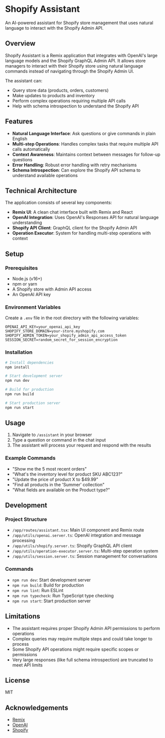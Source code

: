 # Shopify Assistant

An AI-powered assistant for Shopify store management that uses natural language to interact with the Shopify Admin API.

## Overview

Shopify Assistant is a Remix application that integrates with OpenAI's large language models and the Shopify GraphQL Admin API. It allows store managers to interact with their Shopify store using natural language commands instead of navigating through the Shopify Admin UI.

The assistant can:
- Query store data (products, orders, customers)
- Make updates to products and inventory
- Perform complex operations requiring multiple API calls
- Help with schema introspection to understand the Shopify API

## Features

- **Natural Language Interface**: Ask questions or give commands in plain English
- **Multi-step Operations**: Handles complex tasks that require multiple API calls automatically
- **Context Awareness**: Maintains context between messages for follow-up questions
- **Error Handling**: Robust error handling with retry mechanisms
- **Schema Introspection**: Can explore the Shopify API schema to understand available operations

## Technical Architecture

The application consists of several key components:

- **Remix UI**: A clean chat interface built with Remix and React
- **OpenAI Integration**: Uses OpenAI's Responses API for natural language understanding
- **Shopify API Client**: GraphQL client for the Shopify Admin API
- **Operation Executor**: System for handling multi-step operations with context

## Setup

### Prerequisites

- Node.js (v16+)
- npm or yarn
- A Shopify store with Admin API access
- An OpenAI API key

### Environment Variables

Create a `.env` file in the root directory with the following variables:

```
OPENAI_API_KEY=your_openai_api_key
SHOPIFY_STORE_DOMAIN=your-store.myshopify.com
SHOPIFY_ADMIN_TOKEN=your_shopify_admin_api_access_token
SESSION_SECRET=random_secret_for_session_encryption
```

### Installation

```bash
# Install dependencies
npm install

# Start development server
npm run dev

# Build for production
npm run build

# Start production server
npm run start
```

## Usage

1. Navigate to `/assistant` in your browser
2. Type a question or command in the chat input
3. The assistant will process your request and respond with the results

### Example Commands

- "Show me the 5 most recent orders"
- "What's the inventory level for product SKU ABC123?"
- "Update the price of product X to $49.99"
- "Find all products in the 'Summer' collection"
- "What fields are available on the Product type?"

## Development

### Project Structure

- `/app/routes/assistant.tsx`: Main UI component and Remix route
- `/app/utils/openai.server.ts`: OpenAI integration and message processing
- `/app/utils/shopify.server.ts`: Shopify GraphQL API client
- `/app/utils/operation-executor.server.ts`: Multi-step operation system
- `/app/utils/session.server.ts`: Session management for conversations

### Commands

- `npm run dev`: Start development server
- `npm run build`: Build for production
- `npm run lint`: Run ESLint
- `npm run typecheck`: Run TypeScript type checking
- `npm run start`: Start production server

## Limitations

- The assistant requires proper Shopify Admin API permissions to perform operations
- Complex queries may require multiple steps and could take longer to process
- Some Shopify API operations might require specific scopes or permissions
- Very large responses (like full schema introspection) are truncated to meet API limits

## License

MIT

## Acknowledgements

- [Remix](https://remix.run/)
- [OpenAI](https://openai.com/)
- [Shopify](https://shopify.dev/)